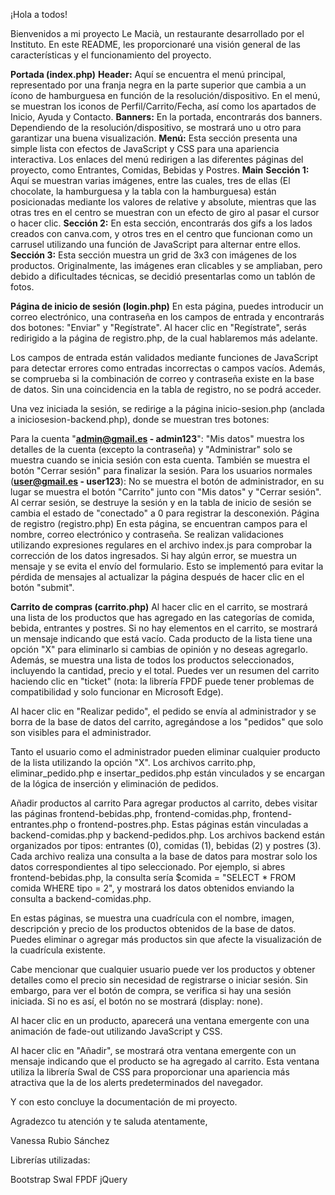 
¡Hola a todos!

Bienvenidos a mi proyecto Le Macià, un restaurante desarrollado por el Instituto. En este README, les proporcionaré una visión general de las características y el funcionamiento del proyecto.

**Portada (index.php)**
**Header:** Aquí se encuentra el menú principal, representado por una franja negra en la parte superior que cambia a un ícono de hamburguesa en función de la resolución/dispositivo. En el menú, se muestran los iconos de Perfil/Carrito/Fecha, así como los apartados de Inicio, Ayuda y Contacto.
**Banners:** En la portada, encontrarás dos banners. Dependiendo de la resolución/dispositivo, se mostrará uno u otro para garantizar una buena visualización.
**Menú:** Esta sección presenta una simple lista con efectos de JavaScript y CSS para una apariencia interactiva. Los enlaces del menú redirigen a las diferentes páginas del proyecto, como Entrantes, Comidas, Bebidas y Postres.
**Main**
**Sección 1:** Aquí se muestran varias imágenes, entre las cuales, tres de ellas (El chocolate, la hamburguesa y la tabla con la hamburguesa) están posicionadas mediante los valores de relative y absolute, mientras que las otras tres en el centro se muestran con un efecto de giro al pasar el cursor o hacer clic.
**Sección 2:** En esta sección, encontrarás dos gifs a los lados creados con canva.com, y otros tres en el centro que funcionan como un carrusel utilizando una función de JavaScript para alternar entre ellos.
**Sección 3:** Esta sección muestra un grid de 3x3 con imágenes de los productos. Originalmente, las imágenes eran clicables y se ampliaban, pero debido a dificultades técnicas, se decidió presentarlas como un tablón de fotos.

**Página de inicio de sesión (login.php)**
En esta página, puedes introducir un correo electrónico, una contraseña en los campos de entrada y encontrarás dos botones: "Enviar" y "Regístrate". Al hacer clic en "Regístrate", serás redirigido a la página de registro.php, de la cual hablaremos más adelante.

Los campos de entrada están validados mediante funciones de JavaScript para detectar errores como entradas incorrectas o campos vacíos. Además, se comprueba si la combinación de correo y contraseña existe en la base de datos. Sin una coincidencia en la tabla de registro, no se podrá acceder.

Una vez iniciada la sesión, se redirige a la página inicio-sesion.php (anclada a iniciosesion-backend.php), donde se muestran tres botones:

Para la cuenta "**admin@gmail.es - admin123**": "Mis datos" muestra los detalles de la cuenta (excepto la contraseña) y "Administrar" solo se muestra cuando se inicia sesión con esta cuenta. También se muestra el botón "Cerrar sesión" para finalizar la sesión.
Para los usuarios normales (**user@gmail.es - user123**): No se muestra el botón de administrador, en su lugar se muestra el botón "Carrito" junto con "Mis datos" y "Cerrar sesión". Al cerrar sesión, se destruye la sesión y en la tabla de inicio de sesión se cambia el estado de "conectado" a 0 para registrar la desconexión.
Página de registro (registro.php)
En esta página, se encuentran campos para el nombre, correo electrónico y contraseña. Se realizan validaciones utilizando expresiones regulares en el archivo index.js para comprobar la corrección de los datos ingresados. Si hay algún error, se muestra un mensaje y se evita el envío del formulario. Esto se implementó para evitar la pérdida de mensajes al actualizar la página después de hacer clic en el botón "submit".

**Carrito de compras (carrito.php)**
Al hacer clic en el carrito, se mostrará una lista de los productos que has agregado en las categorías de comida, bebida, entrantes y postres. Si no hay elementos en el carrito, se mostrará un mensaje indicando que está vacío. Cada producto de la lista tiene una opción "X" para eliminarlo si cambias de opinión y no deseas agregarlo. Además, se muestra una lista de todos los productos seleccionados, incluyendo la cantidad, precio y el total. Puedes ver un resumen del carrito haciendo clic en "ticket" (nota: la librería FPDF puede tener problemas de compatibilidad y solo funcionar en Microsoft Edge).

Al hacer clic en "Realizar pedido", el pedido se envía al administrador y se borra de la base de datos del carrito, agregándose a los "pedidos" que solo son visibles para el administrador.

Tanto el usuario como el administrador pueden eliminar cualquier producto de la lista utilizando la opción "X". Los archivos carrito.php, eliminar_pedido.php e insertar_pedidos.php están vinculados y se encargan de la lógica de inserción y eliminación de pedidos.

Añadir productos al carrito
Para agregar productos al carrito, debes visitar las páginas frontend-bebidas.php, frontend-comidas.php, frontend-entrantes.php o frontend-postres.php. Estas páginas están vinculadas a backend-comidas.php y backend-pedidos.php. Los archivos backend están organizados por tipos: entrantes (0), comidas (1), bebidas (2) y postres (3). Cada archivo realiza una consulta a la base de datos para mostrar solo los datos correspondientes al tipo seleccionado. Por ejemplo, si abres frontend-bebidas.php, la consulta sería $comida = "SELECT * FROM comida WHERE tipo = 2", y mostrará los datos obtenidos enviando la consulta a backend-comidas.php.

En estas páginas, se muestra una cuadrícula con el nombre, imagen, descripción y precio de los productos obtenidos de la base de datos. Puedes eliminar o agregar más productos sin que afecte la visualización de la cuadrícula existente.

Cabe mencionar que cualquier usuario puede ver los productos y obtener detalles como el precio sin necesidad de registrarse o iniciar sesión. Sin embargo, para ver el botón de compra, se verifica si hay una sesión iniciada. Si no es así, el botón no se mostrará (display: none).

Al hacer clic en un producto, aparecerá una ventana emergente con una animación de fade-out utilizando JavaScript y CSS.

Al hacer clic en "Añadir", se mostrará otra ventana emergente con un mensaje indicando que el producto se ha agregado al carrito. Esta ventana utiliza la librería Swal de CSS para proporcionar una apariencia más atractiva que la de los alerts predeterminados del navegador.

Y con esto concluye la documentación de mi proyecto. 

Agradezco tu atención y te saluda atentamente,

Vanessa Rubio Sánchez

Librerías utilizadas:

Bootstrap
Swal
FPDF
jQuery
